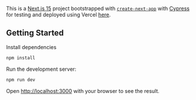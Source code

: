 This is a [Next.js 15](https://nextjs.org/) project bootstrapped with [`create-next-app`](https://github.com/vercel/next.js/tree/canary/packages/create-next-app) with [Cypress](https://www.cypress.io/) for testing and deployed using Vercel [here](https://next-js-test-app-ebon.vercel.app/).

## Getting Started

Install dependencies

```bash
npm install
```

Run the development server:

```bash
npm run dev
```

Open [http://localhost:3000](http://localhost:3000) with your browser to see the result.
